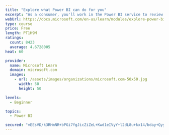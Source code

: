 ```yaml
---
title: "Explore what Power BI can do for you"
excerpt: "As a consumer, you'll work in the Power BI service to review and interact with content that has been shared with you. This module provides the foundational information that you need to work effectively in the Power BI service."
webUrl: https://docs.microsoft.com/en-us/learn/modules/explore-power-bi-service/
type: course
price: Free
length: PT1H9M
ratings:
  count: 8423
  average: 4.6728005
heat: 60

provider:
  name: Microsoft Learn
  domain: microsoft.com
  images:
    - url: /assets/images/organizations/microsoft.com-50x50.jpg
      width: 50
      height: 50

levels:
  - Beginner

topics:
  - Power BI

secured: "vEEsVD/k3RHmNR+bPGi7fgJicZiZeL+Kwd1eIVyY+l2dL8u+kx14/bday+Qyym87HBEQ2+pZ04OwzcLW5rDBL1SefIeYwsFvJIlC4ixGItRMSHoKiPOy+1/2myXIpkg1qqQU0TcYb2Yq67IaiNnhTlNIBq2kXkAvLzTo1xPYa+4ku9va/v5kymGcH7tX6CDZrXWyU57IKksVTyWeAFIVa7tVJ2flVYqPH7LQgDWQU9x3oU7gtoXXuG23STt6hRbcm5nw6fMemXzC2pe3JRhgl2PGZdzFNf+iTQPGgJd4FJk7e7vrcKnB3tvIEZnfgXKt8MBFCKdfq8X+hTb+mvYboGouyjogvCOkzWdS590ktuZir+1WpCuGR2HnbWi140pMNTm771LmfGNvspgRpAz0Vjw0VR5ozYINsDBBwWTdmI8=;i5bhzrdw0UTK970AUYQ7xQ=="
---
```


